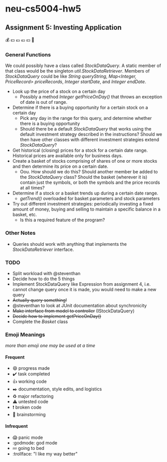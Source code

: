 # neu-cs5004-hw5
## Assignment 5: Investing Application
:moneybag: :dollar: :pound: :euro: :yen: :money_with_wings:

### General Functions

We could possibly have a class called *StockDataQuery*. A static member of that class would be the singleton *util.StockDataRetriever*. Members of *StockDataQuery* could be like *String queryString*, *Map<Integer, PriceRecord> priceRecords*, *Integer startDate*, and *Integer endDate*.

* Look up the price of a stock on a certain day
    * Possibly a method *Integer getPriceOnDay()* that throws an exception of date is out of range.
* Determine if there is a buying opportunity for a certain stock on a certain day
    * Pick any day in the range for this query, and determine whether there is a buying opportunity
    * Should there be a default *StockDataQuery* that works using the default investment strategy described in the instructions? Should we then have other classes with different investment strategies extend *StockDataQuery*?
* Get historical (closing) prices for a stock for a certain date range. Historical prices are available only for business days.
* Create a basket of stocks comprising of shares of one or more stocks and then determine its price on a certain date.
    * Oou. How should we do this? Should another member be added to the *StockDataQuery* class? Should the basket (wherever it is) contain just the symbols, or both the symbols and the price records at all times?
* Determine if a stock or a basket trends up during a certain date range.
    * *getTrend()* overloaded for basket parameters and stock parameters
* Try out different investment strategies: periodically investing a fixed amount of money, buying and selling to maintain a specific balance in a basket, etc.
    * Is this a required feature of the program?

### Other Notes

* Queries should work with anything that implements the *StockDataRetriever* interface.

### TODO

* Split workload with @steventhan
* Decide how to do the 5 things
* Implement StockDataQuery like Expression from assignment 4, i.e. cannot change query once it is made, you would need to make a new query
* <del>Actually query something!</del>
* @steventhan to look at JUnit documentation about synchronicity
* <del>Make interface from model to controller</del> (IStockDataQuery)
* <del>Decide how to implement getPriceOnDay()</del>
* Complete the _Basket_ class

### Emoji Meanings
_*more than emoji one may be used at a time*_
#### Frequent
* :smile: progress made
* :heavy_check_mark: task completed
* :+1: working code
* :black_nib: documentation, style edits, and logistics
* :recycle: major refactoring
* :warning: untested code
* :exclamation: broken code
* :thought_balloon: brainstorming
#### Infrequent
* :scream: panic mode
* :godmode: god mode
* :zzz: going to bed
* :trollface: "I like my way better"





